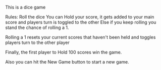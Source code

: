 This is a dice game

Rules:
Roll the dice
You can Hold your score, it gets added to your main score and players turn is toggled to the other
Else if you keep rolling you stand the chance of rolling a 1.

Rolling a 1 resets your current scores that haven't been held and toggles players turn to the other player

Finally, the first player to Hold 100 scores win the game.

Also you can hit the New Game button to start a new game.

